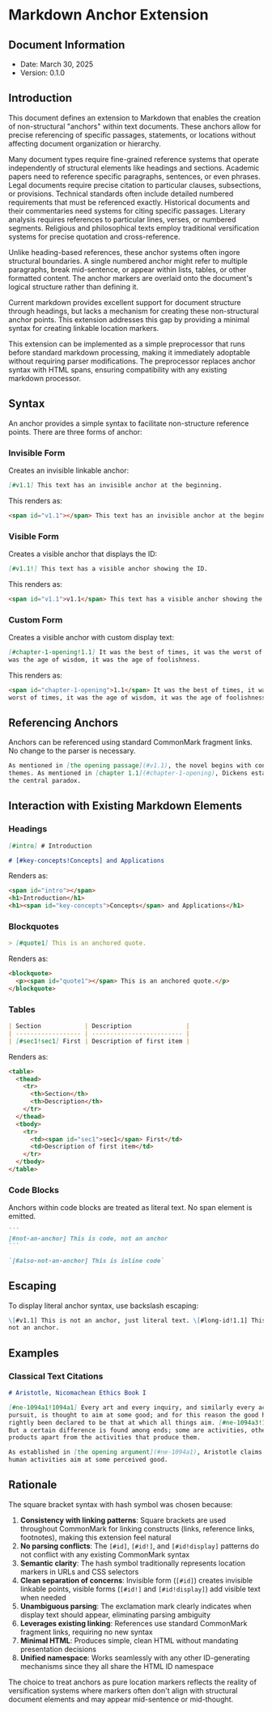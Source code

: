 # Markdown Anchor Extension

## Document Information

- Date: March 30, 2025
- Version: 0.1.0

## Introduction

This document defines an extension to Markdown that enables the creation of
non-structural "anchors" within text documents. These anchors allow for precise
referencing of specific passages, statements, or locations without affecting
document organization or hierarchy.

Many document types require fine-grained reference systems that operate
independently of structural elements like headings and sections. Academic papers
need to reference specific paragraphs, sentences, or even phrases. Legal
documents require precise citation to particular clauses, subsections, or
provisions. Technical standards often include detailed numbered requirements
that must be referenced exactly. Historical documents and their commentaries
need systems for citing specific passages. Literary analysis requires references
to particular lines, verses, or numbered segments. Religious and philosophical
texts employ traditional versification systems for precise quotation and
cross-reference.

Unlike heading-based references, these anchor systems often ingore structural
boundaries. A single numbered anchor might refer to multiple paragraphs, break
mid-sentence, or appear within lists, tables, or other formatted content. The
anchor markers are overlaid onto the document's logical structure rather than
defining it.

Current markdown provides excellent support for document structure through
headings, but lacks a mechanism for creating these non-structural anchor points.
This extension addresses this gap by providing a minimal syntax for creating
linkable location markers.

This extension can be implemented as a simple preprocessor that runs before
standard markdown processing, making it immediately adoptable without requiring
parser modifications. The preprocessor replaces anchor syntax with HTML spans,
ensuring compatibility with any existing markdown processor.

## Syntax

An anchor provides a simple syntax to facilitate non-structure reference points.
There are three forms of anchor:

### Invisible Form

Creates an invisible linkable anchor:

```markdown
[#v1.1] This text has an invisible anchor at the beginning.
```

This renders as:

```html
<span id="v1.1"></span> This text has an invisible anchor at the beginning.
```

### Visible Form

Creates a visible anchor that displays the ID:

```markdown
[#v1.1!] This text has a visible anchor showing the ID.
```

This renders as:

```html
<span id="v1.1">v1.1</span> This text has a visible anchor showing the ID.
```

### Custom Form

Creates a visible anchor with custom display text:

```markdown
[#chapter-1-opening!1.1] It was the best of times, it was the worst of times, it
was the age of wisdom, it was the age of foolishness.
```

This renders as:

```html
<span id="chapter-1-opening">1.1</span> It was the best of times, it was the
worst of times, it was the age of wisdom, it was the age of foolishness.
```

## Referencing Anchors

Anchors can be referenced using standard CommonMark fragment links. No change to
the parser is necessary.

```markdown
As mentioned in [the opening passage](#v1.1), the novel begins with contrasting
themes. As mentioned in [chapter 1.1](#chapter-1-opening), Dickens establishes
the central paradox.
```

## Interaction with Existing Markdown Elements

### Headings

```markdown
[#intro] # Introduction

# [#key-concepts!Concepts] and Applications
```

Renders as:

```html
<span id="intro"></span>
<h1>Introduction</h1>
<h1><span id="key-concepts">Concepts</span> and Applications</h1>
```

### Blockquotes

```markdown
> [#quote1] This is an anchored quote.
```

Renders as:

```html
<blockquote>
  <p><span id="quote1"></span> This is an anchored quote.</p>
</blockquote>
```

### Tables

```markdown
| Section            | Description               |
| ------------------ | ------------------------- |
| [#sec1!sec1] First | Description of first item |
```

Renders as:

```html
<table>
  <thead>
    <tr>
      <th>Section</th>
      <th>Description</th>
    </tr>
  </thead>
  <tbody>
    <tr>
      <td><span id="sec1">sec1</span> First</td>
      <td>Description of first item</td>
    </tr>
  </tbody>
</table>
```

### Code Blocks

Anchors within code blocks are treated as literal text. No span element is
emitted.

````markdown
```
[#not-an-anchor] This is code, not an anchor
```

`[#also-not-an-anchor] This is inline code`
````

## Escaping

To display literal anchor syntax, use backslash escaping:

```markdown
\[#v1.1] This is not an anchor, just literal text. \[#long-id!1.1] This is also
not an anchor.
```

## Examples

### Classical Text Citations

```markdown
# Aristotle, Nicomachean Ethics Book I

[#ne-1094a1!1094a1] Every art and every inquiry, and similarly every action and
pursuit, is thought to aim at some good; and for this reason the good has
rightly been declared to be that at which all things aim. [#ne-1094a3!1094a3]
But a certain difference is found among ends; some are activities, others are
products apart from the activities that produce them.

As established in [the opening argument](#ne-1094a1), Aristotle claims that all
human activities aim at some perceived good.
```

## Rationale

The square bracket syntax with hash symbol was chosen because:

1. **Consistency with linking patterns**: Square brackets are used throughout
   CommonMark for linking constructs (links, reference links, footnotes), making
   this extension feel natural
2. **No parsing conflicts**: The `[#id]`, `[#id!]`, and `[#id!display]` patterns
   do not conflict with any existing CommonMark syntax
3. **Semantic clarity**: The hash symbol traditionally represents location
   markers in URLs and CSS selectors
4. **Clean separation of concerns**: Invisible form (`[#id]`) creates invisible
   linkable points, visible forms (`[#id!]` and `[#id!display]`) add visible
   text when needed
5. **Unambiguous parsing**: The exclamation mark clearly indicates when display
   text should appear, eliminating parsing ambiguity
6. **Leverages existing linking**: References use standard CommonMark fragment
   links, requiring no new syntax
7. **Minimal HTML**: Produces simple, clean HTML without mandating presentation
   decisions
8. **Unified namespace**: Works seamlessly with any other ID-generating
   mechanisms since they all share the HTML ID namespace

The choice to treat anchors as pure location markers reflects the reality of
versification systems where markers often don't align with structural document
elements and may appear mid-sentence or mid-thought.
